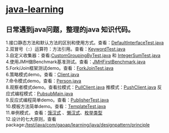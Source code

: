 # [java-learning  ](https://blog.gaoap.com)

## 日常遇到java问题，整理的java 知识代码。

1.接口静态方法和默认方法的区别和使用方式。查看：[DefaultInterfaceTest.java](src/test/java/com/gaoap/learning/java/DefaultInterfaceTest.java)  
2.双冒号（::）运算符：方法引用。查看：[KeywordTest.java](src/test/java/com/gaoap/learning/java/keyword/KeywordTest.java)  
3.自定义收集器：查看:[CustomGroupingByTest.java](src/test/java/com/gaoap/learning/java/CustomGroupingByTest.java)
和 [IntegerSumTest.java](src/test/java/com/gaoap/learning/java/IntegerSumTest.java)  
4.使用JMH做Benchmark基准测试。查看：[JMHFirstBenchmark.java](src/main/java/com/gaoap/learning/java/JMHFirstBenchmark.java)  
5.Fork/Join框架测试demo。查看：[ForkJoinTest.java](src/test/java/com/gaoap/learning/java/ForkJoinTest.java)  
6.策略模式demo。查看：[Client.java](src/main/java/com/gaoap/learning/java/designpattern/strategy/Client.java)   
7.命令模式demo。查看：[Person.java](src/main/java/com/gaoap/learning/java/designpattern/command/Person.java)   
8.观察者模式demo。查看拉模式：[PullClient.java](src/main/java/com/gaoap/learning/java/designpattern/observer/pull/PullClient.java)
推模式：[PushClient.java](src/main/java/com/gaoap/learning/java/designpattern/observer/push/PushClient.java)
反应式编程模式：[PubsubMain.java](src/main/java/com/gaoap/learning/java/designpattern/observer/flow/PubsubMain.java)    
9.反应式编程简单demo。查看：[PublisherTest.java](src/test/java/com/gaoap/learning/java/designpattern/observer/flow/PublisherTest.java)  
10.模板方法简单demo。查看：[TemplateTest.java](src/test/java/com/gaoap/learning/java/designpattern/template/TemplateTest.java)  
11.单例模式， 查看：[饿汉式](src/main/java/com/gaoap/learning/java/designpattern/singleton/hungry/HungrySingleton.java) 、[懒汉式](src/main/java/com/gaoap/learning/java/designpattern/singleton/lazy/InnerClassSingleton.java)、[枚举类型](src/main/java/com/gaoap/learning/java/designpattern/singleton/enumeration/SingletonEnum.java)  
12.设计的七大原则，查看package:[/test/java/com/gaoap/learning/java/designpattern/principle](src/test/java/com/gaoap/learning/java/designpattern/principle)  
  
  
  





  
  
  
  
  

